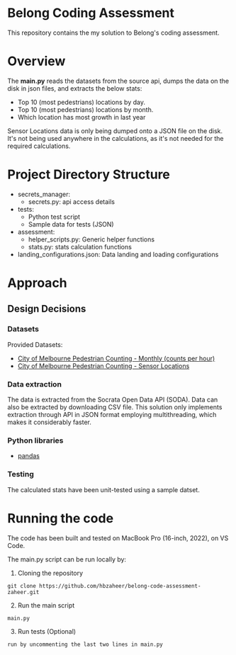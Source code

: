 # Belong Coding Assessment
This repository contains the my solution to Belong's coding assessment.

# Overview
The **main.py** reads the datasets from the source api, dumps the data on the disk in json files, and extracts the below stats:
* Top 10 (most pedestrians) locations by day.
* Top 10 (most pedestrians) locations by month.
* Which location has most growth in last year

Sensor Locations data is only being dumped onto a JSON file on the disk. It's not being used anywhere in the calculations, as it's not needed for the required calculations.

# Project Directory Structure
* secrets_manager:
    * secrets.py: api access details
* tests:
    * Python test script
    * Sample data for tests (JSON)
* assessment:
    * helper_scripts.py: Generic helper functions
    * stats.py: stats calculation functions
* landing_configurations.json: Data landing and loading configurations

# Approach
## Design Decisions
### Datasets
Provided Datasets:
* [City of Melbourne Pedestrian Counting - Monthly (counts per hour)](https://data.melbourne.vic.gov.au/Transport/Pedestrian-Counting-System-2009-to-Present-counts-/b2ak-trbp)
* [City of Melbourne Pedestrian Counting - Sensor Locations](https://data.melbourne.vic.gov.au/Transport/Pedestrian-Counting-System-Sensor-Locations/h57g-5234)

### Data extraction
The data is extracted from the Socrata Open Data API (SODA). Data can also be extracted by downloading CSV file. This solution only implements extraction through API in JSON format employing multithreading, which makes it considerably faster.

### Python libraries
* [pandas](https://pandas.pydata.org/)

### Testing
The calculated stats have been unit-tested using a sample datset.

# Running the code
The code has been built and tested on MacBook Pro (16-inch, 2022), on VS Code.

The main.py script can be run locally by:
1. Cloning the repository
```
git clone https://github.com/hbzaheer/belong-code-assessment-zaheer.git
```

2. Run the main script
```
main.py
```

3. Run tests (Optional)
```
run by uncommenting the last two lines in main.py
```